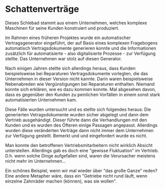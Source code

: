 # Schattenverträge

Dieses Schlebad stammt aus einem Unternehmen, welches komplexe Maschinen für seine Kunden konstruiert und produziert. 

Im Rahmen eines früheren Projektes wurde ein automatischer Vertragsgenerator eingeführt, der auf Basis eines komplexen Fragebogens automatisch Vertragsdokumente generieren konnte und die Informationen zusätzlich für automatisierte - also digitalisierte Prozesse - zur Verfügung stellte. Das Unternehmen war stolz auf diesen Generator.

Nach einigen Jahren stellte sich allerdings heraus, dass Kunden beispielsweise bei Reparaturen Vertragsdokumente vorlegten, die das Unternehmen in dieser Version nicht kannte. Darin waren beispielsweise Nebenabreden wie Vergünstigungen bei Reparaturen enthalten. Niemand konnte sich erklären, wie es dazu kommen konnte. Mal abgesehen davon, dass es gegenüber den Kunden zu peinlichen Vorfällen in einem sonst stark automatisierten Unternehmen kam.

Diese Fälle wurden untersucht und es stellte sich folgendes heraus: 
Die generierten Vetragsdokumente wurden sicher abgelegt und dann dem Vertrieb ausgehändigt. Dieser führte dann die Verhandlungen mit den Kunden und es wurden des Öfteren einige Passagen angepasst. Allerdings wurden diese veränderten Verträge dann nicht immer dem Unternehmen zur Verfügung gestellt. Bemerkt und und eingefordert wurde es nicht.

Man konnte den betroffenen Vertriebsmitarbeitern nicht wirklich Absicht unterstellen. Allerdings gab es doch eine "gewisse Fluktuation" im Vertrieb. D.h. wenn solche Dinge aufgefallen sind, waren die Verursacher meistens nicht mehr im Unternehmen...

Ein schönes Beispiel, wenn wir mal wieder über "das große Ganze" reden? Eine andere Metapher wäre, dass ein "Getriebe nicht rund läuft, wenn einzelne Zahnräder machen (können), was sie wollen".